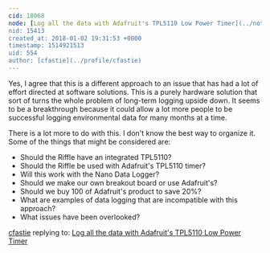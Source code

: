 ```yaml
---
cid: 18068
node: [Log all the data with Adafruit's TPL5110 Low Power Timer](../notes/cfastie/12-21-2017/log-all-the-data-with-adafruit-s-tpl5110-low-power-timer)
nid: 15413
created_at: 2018-01-02 19:31:53 +0000
timestamp: 1514921513
uid: 554
author: [cfastie](../profile/cfastie)
---
```


Yes, I agree that this is a different approach to an issue that has had a lot of effort directed at software solutions. This is a purely hardware solution that sort of turns the whole problem of long-term logging upside down. It seems to be a breakthrough because it could allow a lot more people to be successful logging environmental data for many months at a time.

There is a lot more to do with this. I don't know the best way to organize it. Some of the things that might be considered are:

- Should the Riffle have an integrated TPL5110?
- Should the Riffle be used with Adafruit's TPL5110 timer?
- Will this work with the Nano Data Logger? 
- Should we make our own breakout board or use Adafruit's?
- Should we buy 100 of Adafruit's product to save 20%?
- What are examples of data logging that are incompatible with this approach?
- What issues have been overlooked?

[cfastie](../profile/cfastie) replying to: [Log all the data with Adafruit's TPL5110 Low Power Timer](../notes/cfastie/12-21-2017/log-all-the-data-with-adafruit-s-tpl5110-low-power-timer)

